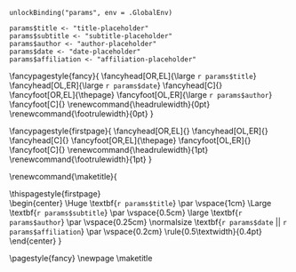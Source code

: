 <!-- set parameters in the R code chunk below -->

```{r echo=FALSE}
unlockBinding("params", env = .GlobalEnv)

params$title <- "title-placeholder"
params$subtitle <- "subtitle-placeholder"
params$author <- "author-placeholder"
params$date <- "date-placeholder"
params$affiliation <- "affiliation-placeholder"
```

\fancypagestyle{fancy}{
  \fancyhead[OR,EL]{\large `r params$title`}
  \fancyhead[OL,ER]{\large `r params$date`}
  \fancyhead[C]{}
  \fancyfoot[OR,EL]{\thepage}
  \fancyfoot[OL,ER]{\large `r params$author`}
  \fancyfoot[C]{}
  \renewcommand{\headrulewidth}{0pt}
  \renewcommand{\footrulewidth}{0pt}
}

\fancypagestyle{firstpage}{
  \fancyhead[OR,EL]{}
  \fancyhead[OL,ER]{}
  \fancyhead[C]{}
  \fancyfoot[OR,EL]{\thepage}
  \fancyfoot[OL,ER]{}
  \fancyfoot[C]{}
  \renewcommand{\headrulewidth}{1pt}
  \renewcommand{\footrulewidth}{1pt}
}

\renewcommand{\maketitle}{
  
  \thispagestyle{firstpage}  
    \begin{center}
      \Huge
      \textbf{`r params$title`}
      \par
      \vspace{1cm}
      \Large
      \textbf{`r params$subtitle`}
      \par
      \vspace{0.5cm}
      \large
      \textbf{`r params$author`}
      \par
      \vspace{0.25cm}
      \normalsize
      \textbf{`r params$date` || `r params$affiliation`}
      \par
      \vspace{0.2cm}
      \rule{0.5\textwidth}{0.4pt}
    \end{center}
}

\pagestyle{fancy}
\newpage
\maketitle

<!-- start writing your RMarkdown document below -->

